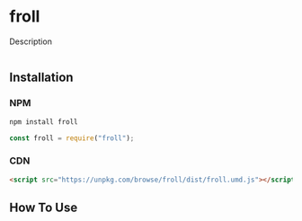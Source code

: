 # froll
Description
```js

```
## Installation
### NPM
```bash
npm install froll
```
```js
const froll = require("froll");
```
### CDN
```html
<script src="https://unpkg.com/browse/froll/dist/froll.umd.js"></script>
```
## How To Use
```js

```
